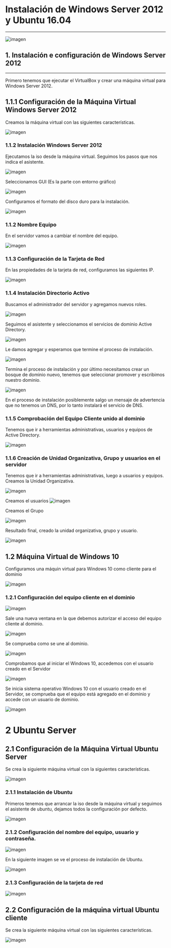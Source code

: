 # Instalación de Windows Server 2012 y Ubuntu 16.04
<hr>

![imagen](img/001.png)
## 1. Instalación e configuración de Windows Server 2012
<hr>

Primero tenemos que ejecutar el VirtualBox y crear una máquina virtual para Windows Server 2012.

## 1.1.1 Configuración de la Máquina Virtual Windows Server 2012

Creamos la máquina virtual con las siguientes características.

![imagen](img/002.png)

### 1.1.2 Instalación Windows Server 2012
Ejecutamos la iso desde la máquina virtual. Seguimos los pasos que nos indica el asistente.

![imagen](img/003.png)

Seleccionamos GUI (Es la parte con entorno gráfico)

![imagen](img/004.png)

Configuramos el formato del disco duro para la instalación.

![imagen](img/005.png)

### 1.1.2 Nombre Equipo

En el servidor vamos a cambiar el nombre del equipo.

![imagen](img/006.png)

### 1.1.3 Configuración de la Tarjeta de Red
En las propiedades de la tarjeta de red, configuramos las siguientes IP.

![imagen](img/007.png)

### 1.1.4 Instalación Directorio Activo
Buscamos el administrador del servidor y agregamos nuevos roles.

![imagen](img/008.png)

Seguimos el asistente y seleccionamos el servicios de dominio Active Directory.

![imagen](img/009.png)

Le damos agregar y esperamos que termine el proceso de instalación.

![imagen](img/010.png)

Termina el proceso de instalación y por último necesitamos crear un bosque de dominio nuevo, tenemos que seleccionar promover y escribimos nuestro dominio.

![imagen](img/011.png)

En el proceso de instalación posiblemente salgo un mensaje de advertencia que no tenemos un DNS, por lo tanto instalará el servicio de DNS.

### 1.1.5 Comprobación del Equipo Cliente unido al dominio
Tenemos que ir a herramientas administrativas, usuarios y equipos de Active Directory.

![imagen](img/012.png)

### 1.1.6 Creación de Unidad Organizativa, Grupo y usuarios en el servidor

Tenemos que ir a herramientas administrativas, luego a usuarios y equipos.
Creamos la Unidad Organizativa.

![imagen](img/013.png)

Creamos el usuarios
![imagen](img/014.png)

Creamos el Grupo

![imagen](img/015.png)

Resultado final, creado la unidad organizativa, grupo y usuario.

![imagen](img/016.png)

## 1.2 Máquina Virtual de Windows 10
Configuramos una máquin virtual para Windows 10 como cliente para el dominio

![imagen](img/017.png)

### 1.2.1 Configuración del equipo cliente en el dominio

![imagen](img/018.png)

Sale una nueva ventana en la que debemos autorizar el acceso del equipo cliente al dominio.

![imagen](img/019.png)

Se comprueba como se une al dominio.

![imagen](img/020.png)

Comprobamos que al iniciar el Windows 10, accedemos con el usuario creado en el Servidor

![imagen](img/021.png)

Se inicia sistema operativo Windows 10 con el usuario creado en el Servidor, se comprueba que el equipo está agregado en el dominio y accede con un usuario de dominio.

![imagen](img/022.png)

# 2 Ubuntu Server
## 2.1 Configuración de la Máquina Virtual Ubuntu Server

Se crea la siguiente máquina virtual con la siguientes características.

![imagen](img/023.png)

### 2.1.1 Instalación de Ubuntu
Primeros tenemos que arrancar la iso desde la máquina virtual y seguimos el asistente de ubuntu, dejamos todos la configuración por defecto.

![imagen](img/024.png)

### 2.1.2 Configuración del nombre del equipo, usuario y contraseña.

![imagen](img/025.png)

En la siguiente imagen se ve el proceso de instalación de Ubuntu.

![imagen](img/026.png)

### 2.1.3 Configuración de la tarjeta de red

![imagen](img/027.png)

## 2.2 Configuración de la máquina virtual Ubuntu cliente

Se crea la siguiente máquina virtual con las siguientes características.

![imagen](img/028.png)
